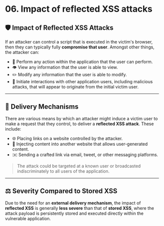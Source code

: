 # 06. Impact of reflected XSS attacks

## 🛡️ Impact of Reflected XSS Attacks

If an attacker can control a script that is executed in the victim's browser, then they can typically fully **compromise that user**. Amongst other things, the attacker can:

- 🔧 Perform any action within the application that the user can perform.
- 👁️ View any information that the user is able to view.
- ✏️ Modify any information that the user is able to modify.
- 🔄 Initiate interactions with other application users, including malicious attacks, that will appear to originate from the initial victim user.

---

## 🎯 Delivery Mechanisms

There are various means by which an attacker might induce a victim user to make a request that they control, to deliver a **reflected XSS attack**. These include:

- 🌐 Placing links on a website controlled by the attacker.
- 📝 Injecting content into another website that allows user-generated content.
- ✉️ Sending a crafted link via email, tweet, or other messaging platforms.

> The attack could be targeted at a known user or broadcasted indiscriminately to all users of the application.
> 

---

## ⚖️ Severity Compared to Stored XSS

Due to the need for an **external delivery mechanism**, the impact of **reflected XSS** is generally **less severe** than that of **stored XSS**, where the attack payload is persistently stored and executed directly within the vulnerable application.